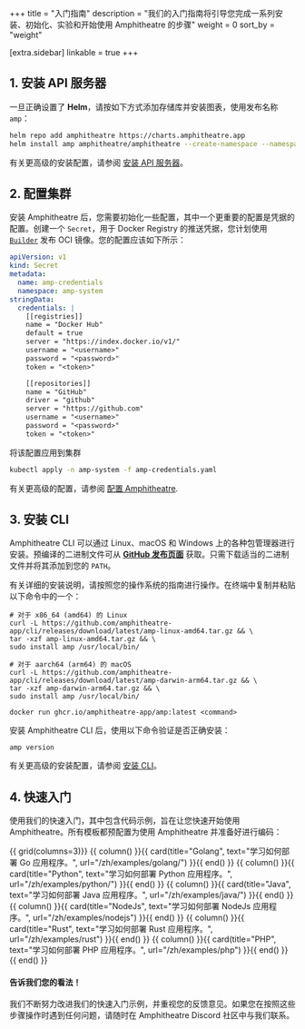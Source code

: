 +++
title = "入门指南"
description = "我们的入门指南将引导您完成一系列安装、初始化、实验和开始使用 Amphitheatre 的步骤"
weight = 0
sort_by = "weight"

[extra.sidebar]
linkable = true
+++


## 1. 安装 API 服务器

一旦正确设置了 **Helm**，请按如下方式添加存储库并安装图表，使用发布名称 `amp`：

```sh
helm repo add amphitheatre https://charts.amphitheatre.app
helm install amp amphitheatre/amphitheatre --create-namespace --namespace amp-system
```

有关更高级的安装配置，请参阅 [安装 API 服务器](@/installation/api-server.zh.md)。

## 2. 配置集群

安装 Amphitheatre 后，您需要初始化一些配置，其中一个更重要的配置是凭据的配置。创建一个 `Secret`，用于 Docker Registry 的推送凭据，您计划使用 [`Builder`](@/concepts/builders.zh.md) 发布 OCI 镜像。您的配置应该如下所示：

```yaml
apiVersion: v1
kind: Secret
metadata:
  name: amp-credentials
  namespace: amp-system
stringData:
  credentials: |
    [[registries]]
    name = "Docker Hub"
    default = true
    server = "https://index.docker.io/v1/"
    username = "<username>"
    password = "<password>"
    token = "<token>"

    [[repositories]]
    name = "GitHub"
    driver = "github"
    server = "https://github.com"
    username = "<username>"
    password = "<password>"
    token = "<token>"
```

将该配置应用到集群

```bash
kubectl apply -n amp-system -f amp-credentials.yaml
```

有关更高级的配置，请参阅 [配置 Amphitheatre](@/installation/configuration.zh.md).

## 3. 安装 CLI

Amphitheatre CLI 可以通过 Linux、macOS 和 Windows 上的各种包管理器进行安装。预编译的二进制文件可从 [**GitHub 发布页面**](https://github.com/amphitheatre-app/cli/releases) 获取。只需下载适当的二进制文件并将其添加到您的 `PATH`。

有关详细的安装说明，请按照您的操作系统的指南进行操作。在终端中复制并粘贴以下命令中的一个：

```
# 对于 x86_64 (amd64) 的 Linux
curl -L https://github.com/amphitheatre-app/cli/releases/download/latest/amp-linux-amd64.tar.gz && \
tar -xzf amp-linux-amd64.tar.gz && \
sudo install amp /usr/local/bin/
```

```
# 对于 aarch64 (arm64) 的 macOS
curl -L https://github.com/amphitheatre-app/cli/releases/download/latest/amp-darwin-arm64.tar.gz && \
tar -xzf amp-darwin-arm64.tar.gz && \
sudo install amp /usr/local/bin/
```

```
docker run ghcr.io/amphitheatre-app/amp:latest <command>
```

安装 Amphitheatre CLI 后，使用以下命令验证是否正确安装：

```
amp version
```

有关更高级的安装配置，请参阅 [安装 CLI](@/installation/cli.zh.md)。

## 4. 快速入门

使用我们的快速入门，其中包含代码示例，旨在让您快速开始使用 Amphitheatre。所有模板都预配置为使用 Amphitheatre 并准备好进行编码：

{{ grid(columns=3)}}
{{ column() }}{{ card(title="Golang", text="学习如何部署 Go 应用程序。", url="/zh/examples/golang/") }}{{ end() }}
{{ column() }}{{ card(title="Python", text="学习如何部署 Python 应用程序。", url="/zh/examples/python/") }}{{ end() }}
{{ column() }}{{ card(title="Java", text="学习如何部署 Java 应用程序。", url="/zh/examples/java/") }}{{ end() }}
{{ column() }}{{ card(title="NodeJs", text="学习如何部署 NodeJs 应用程序。", url="/zh/examples/nodejs") }}{{ end() }}
{{ column() }}{{ card(title="Rust", text="学习如何部署 Rust 应用程序。", url="/zh/examples/rust") }}{{ end() }}
{{ column() }}{{ card(title="PHP", text="学习如何部署 PHP 应用程序。", url="/zh/examples/php") }}{{ end() }}
{{ end() }}

#### 告诉我们您的看法！

我们不断努力改进我们的快速入门示例，并重视您的反馈意见。如果您在按照这些步骤操作时遇到任何问题，请随时在 Amphitheatre Discord 社区中与我们联系。
